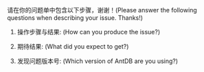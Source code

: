 请在你的问题单中包含以下步骤，谢谢！(Please answer the following questions when describing your issue. Thanks!)

1. 操作步骤与结果: (How can you produce the issue?)



2. 期待结果: (What did you expect to get?)



3. 发现问题版本号: (Which version of AntDB are you using?)




